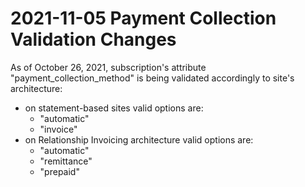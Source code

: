 # 2021-11-05 Payment Collection Validation Changes

As of October 26, 2021, subscription's attribute "payment_collection_method" is being validated accordingly to site's architecture:
+ on statement-based sites valid options are:
  + "automatic"
  + "invoice"
+ on Relationship Invoicing architecture valid options are:
  + "automatic"
  + "remittance"
  + "prepaid"